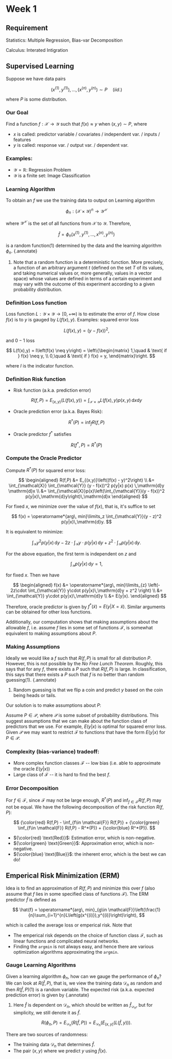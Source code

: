# Week 1

## Requirement

Statistics: Multiple Regression, Bias-var Decomposition

Calculus: Interated Intigration

## Supervised Learning

Suppose we have data pairs

$$
(x^{(1)},y^{(1)}),\dots, (x^{(n)},y^{(n)}) \sim P \quad(iid.)
$$

where $P$ is some distribution.

### Our Goal

Find a function $f:\mathcal{X}\rightarrow \mathcal{Y}$ such that $f(x)\approx y$ when $(x,y)\sim P$, where

- $x$ is called: predictor variable / covariates / independent var. / inputs / features
- $y$ is called: response var. / output var. / dependent var.

### Examples:

- $\mathcal{Y} = \mathbb{R}$: Regression Problem
- $\mathcal{Y}$ is a finite set: Image Classification

### Learning Algorithm

To obtain an $f$ we use the training data to output on Learning algorithm

$$
\phi_n: (\mathcal{X}\times \mathcal{Y})^n \longrightarrow \mathcal{Y}^\mathcal{X}
$$

where $\mathcal{Y}^\mathcal{X}$ is the set of all functions from $\mathcal{X}$ to $\mathcal{Y}$. Therefore,

$$
\hat{f} = \phi_n(x^{(1)},y^{(1)},\dots, x^{(n)},y^{(n)})
$$

is a random function(1) determined by the data and the learning algorithm $\phi_n$. 
{.annotate}

1.  Note that a random function is a deterministic function. More precisely, a function of an arbitrary argument $t$ (defined on the set $T$ of its values, and taking numerical values or, more generally, values in a vector space) whose values are defined in terms of a certain experiment and may vary with the outcome of this experiment according to a given probability distribution.

### **Definition** Loss function

Loss function $L: \mathcal{Y} \times \mathcal{Y} \rightarrow [0,+\infty)$ is to estimate the error of $f$. How close $f(x)$ is to $y$ is gauged by $L(f(x),y)$. Examples: squared error loss

$$
L(f(x),y) = (y - f(x))^2, 
$$

and $0-1$ loss

$$
L(f(x),y) = I\left(f(x) \neq y\right) = \left\{\begin{matrix}
1,\quad & \text{ if } f(x) \neq y, \\
0,\quad & \text{ if } f(x) = y,
\end{matrix}\right.
$$

where $I$ is the indicator function. 

### **Definition** Risk function

- Risk function (a.k.a. prediction error)

$$
R(f,P) = E_{(x,y)}\left(L(f(x),y)\right) = \int_{\mathcal{X}\times \mathcal{Y}} L\left(f(x),y\right) p(x,y) \,\mathrm{d}x\mathrm{d}y
$$

- Oracle prediction error (a.k.a. Bayes Risk):

$$
R^*(P) = \inf_{f} R(f,P)
$$

- Oracle predictor $f^*$ satisfies

$$
R(f^*,P) = R^*(P)
$$

### Compute the Oracle Predictor

Compute $R^*(P)$ for squared error loss:

$$
\begin{aligned}
R(f,P) 
&= E_{(x,y)}\left((f(x) - y)^2\right) \\
&= \int_{\mathcal{X}} \int_{\mathcal{Y}} (y - f(x))^2 p(y|x) p(x) \,\mathrm{d}y \mathrm{d}x \\
&= \int_{\mathcal{X}}p(x)\left(\int_{\mathcal{Y}}(y - f(x))^2 p(y|x)\,\mathrm{d}y\right)\,\mathrm{d}x
\end{aligned}
$$

For fixed $x$, we minimize over the value of $f(x)$, that is, it's suffice to set

$$
f(x) = \operatorname*{arg\, min}\limits_z \int_{\mathcal{Y}}(y - z)^2 p(y|x)\,\mathrm{d}y.
$$

It is equivalent to minimize:

$$
\int_{\mathcal{Y}} y^2 p(y|x)\,\mathrm{d}y - 2z\cdot \int_{\mathcal{Y}} y\cdot p(y|x)\,\mathrm{d}y + z^2\cdot \int_{\mathcal{Y}} p(y|x)\,\mathrm{d}y.
$$

For the above equation, the first term is independent on $z$ and

$$
\int_{\mathcal{Y}} p(y|x)\,\mathrm{d}y = 1,
$$

for fixed $x$. Then we have

$$
\begin{aligned}
f(x)
&= \operatorname*{arg\, min}\limits_{z} \left(- 2z\cdot \int_{\mathcal{Y}} y\cdot p(y|x)\,\mathrm{d}y + z^2 \right) \\
&= \int_{\mathcal{Y}} y\cdot p(y|x)\,\mathrm{d}y \\
&= E(y|x). 
\end{aligned}
$$

Therefore, oracle predictor is given by $f^*(\tilde{x})=E(y|X=\tilde{x})$. Similar arguments can be obtained for other loss functions. 

Additionally, our computation shows that making assumptions about the allowable $f$, i.e. assume $f$ lies in some set of functions $\mathcal{F}$, is somewhat equivalent to making assumptions about $P$.

### Making Assumptions

Ideally we would like a $f$ such that $R(f,P)$ is small for all distribution $P$. However, this is not possible by the *No Free Lunch Theorem*. Roughly, this says that for any $f$, there exists a $P$ such that $R(f,P)$ is large. In classification, this says that there exists a $P$ such that $f$ is no better than random guessing(1). 
{.annotate}

1. Random guessing is that we flip a coin and predict $y$ based on the coin being heads or tails.

Our solution is to make assumptions about $P$:  

Assume $P\in\mathcal{P}$, where $\mathcal{P}$ is some subset of probability distributions. This suggest assumptions that we can make about the function class of predictors that we use. For example, $E(y|x)$ is optimal for squared error loss. Given $\mathcal{P}$ we may want to restrict $\mathcal{F}$ to functions that have the form $E(y|x)$ for $P\in \mathcal{P}$.  

### Complexity (bias-variance) tradeoff:

- More complex function classes $\mathcal{F}$ -- low bias (i.e. able to approximate the oracle $E(y|x)$)
- Large class of $\mathcal{F}$ -- it is hard to find the best $f$.

### Error Decomposition

For $f\in \mathcal{F}$, since $\mathcal{F}$ may not be large enough, $R^*(P)$ and $\inf_{f\in \mathcal{F}} R(f,P)$ may not be equal. We have the following decomposition of the risk function $R(f,P)$:

$$
{\color{red} R(f,P) - \inf_{f\in \mathcal{F}} R(f,P)} + {\color{green} \inf_{f\in \mathcal{F}} R(f,P) - R^*(P)} + {\color{blue} R^*(P)}.
$$

- ${\color{red} \text{Red}}$: Estimation error, which is non-negative.
- ${\color{green} \text{Green}}$: Approximation error, which is non-negative.
- ${\color{blue} \text{Blue}}$: the inherent error, which is the best we can do!


## Emperical Risk Minimization (ERM)

Idea is to find an approximation of $R(f,P)$ and minimize this over $f$ (also assume that $f$ lies in some specified class of functions $\mathcal{F}$). The ERM predictor $\hat{f}$ is defined as 

$$
\hat{f} = \operatorname*{arg\, min}_{g\in \mathcal{F}}\left(\frac{1}{n}\sum_{i=1}^{n}L\left(g(x^{(i)}),y^{(i)}\right)\right),
$$

which is called the average loss or emperical risk. Note that 

- The emperical risk depends on the choice of function class $\mathcal{F}$, such as linear functions and complicated neural networks.
- Finding the `argmin` is not always easy, and hence there are various optimization algorithms approximating the `argmin`.

### Gauge Learning Algorithms

Given a learning algorithm $\phi_n$, how can we gauge the performance of $\phi_n$? We can look at $R(\hat{f},P)$, that is, we view the training data $\mathcal{D}_n$ as random and then $R(\hat{f},P)$(1) is a random variable. The expected risk (a.k.a. expected prediction error) is given by
{.annotate}

1. Here $\hat{f}$ is dependent on $\mathcal{D}_n$, which should be written as $\hat{f}_{\mathcal{D}_n}$, but for simplicity, we still denote it as $\hat{f}$. 

$$
R(\phi_n,P) = E_{\mathcal{D}_n}\left(R(\hat{f},P)\right) = E_{\mathcal{D}_n}\left(E_{(x,y)}\left(L(\hat{f},y)\right)\right). 
$$

There are two sources of randomness: 

- The training data $\mathcal{D}_n$ that determines $\hat{f}$. 
- The pair $(x,y)$ where we predict $y$ using $\hat{f}(x)$. 
